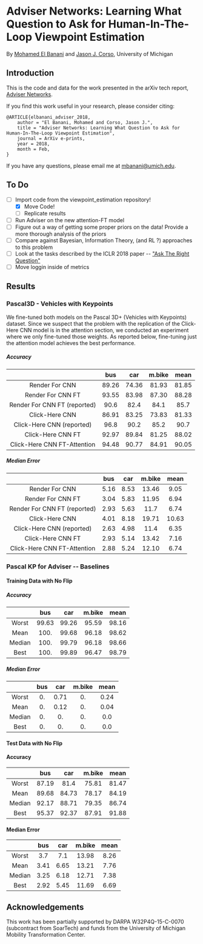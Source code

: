 # Adviser Networks: Learning What Question to Ask for Human-In-The-Loop Viewpoint Estimation

By [Mohamed El Banani](http://mbanani.github.io/) and [Jason J. Corso](http://web.eecs.umich.edu/~jjcorso/), University of Michigan


## Introduction

This is the code and data for the work presented in the arXiv tech report, [Adviser Networks](https://arxiv.org/abs/1802.01666).

If you find this work useful in your research, please consider citing:

    @ARTICLE{elbanani_adviser_2018,
        author = "El Banani, Mohamed and Corso, Jason J.",
        title = "Adviser Networks: Learning What Question to Ask for Human-In-The-Loop Viewpoint Estimation",
        journal = ArXiv e-prints,
        year = 2018,
        month = Feb,
    }


If you have any questions, please email me at mbanani@umich.edu.


## To Do

- [ ] Import code from the viewpoint_estimation repository!
    - [x] Move Code!
    - [ ] Replicate results
- [ ] Run Adviser on the new attention-FT model
- [ ] Figure out a way of getting some proper priors on the data! Provide a more thorough analysis of the priors
- [ ] Compare against Bayesian, Information Theory, (and RL ?) approaches to this problem
- [ ] Look at the tasks described by the ICLR 2018 paper -- ["Ask The Right Question"](https://openreview.net/forum?id=S1CChZ-CZ)
- [ ] Move loggin inside of metrics

## Results

### Pascal3D - Vehicles with Keypoints

We fine-tuned both models on the Pascal 3D+ (Vehicles with Keypoints) dataset.
Since we suspect that the problem with the replication of the Click-Here CNN model
is in the attention section, we conducted an experiment where we only fine-tuned
those weights. As reported below, fine-tuning just the attention model achieves the best performance.

##### Accuracy
|                               |  bus  | car   | m.bike | mean  |
|:-----------------------------:|:-----:|:-----:|:------:|:-----:|
| Render For CNN                | 89.26 | 74.36 | 81.93  | 81.85 |
| Render For CNN FT             | 93.55 | 83.98 | 87.30  | 88.28 |
| Render For CNN FT (reported)  | 90.6  | 82.4  | 84.1   | 85.7  |
| Click-Here CNN                | 86.91 | 83.25 | 73.83  | 81.33 |
| Click-Here CNN (reported)     | 96.8  | 90.2  | 85.2   | 90.7  |
| Click-Here CNN FT             | 92.97 | 89.84 | 81.25  | 88.02 |
| Click-Here CNN FT-Attention   | 94.48 | 90.77 | 84.91  | 90.05 |

##### Median Error
|                               |  bus  | car   | m.bike | mean  |
|:-----------------------------:|:-----:|:-----:|:------:|:-----:|
| Render For CNN                | 5.16  | 8.53  | 13.46  | 9.05  |
| Render For CNN FT             | 3.04  | 5.83  | 11.95  | 6.94  |
| Render For CNN FT (reported)  | 2.93  | 5.63  | 11.7   | 6.74  |
| Click-Here CNN                | 4.01  | 8.18  | 19.71  | 10.63 |
| Click-Here CNN (reported)     | 2.63  | 4.98  | 11.4   | 6.35  |
| Click-Here CNN FT             | 2.93  | 5.14  | 13.42  | 7.16  |
| Click-Here CNN FT-Attention   | 2.88  | 5.24  | 12.10  | 6.74  |


### Pascal KP for Adviser  -- Baselines

#### Training Data with No Flip

##### Accuracy
|                               |  bus  | car   | m.bike | mean  |
|:-----------------------------:|:-----:|:-----:|:------:|:-----:|
| Worst                         | 99.63 | 99.26 | 95.59  | 98.16 |
| Mean                          | 100.  | 99.68 | 96.18  | 98.62 |
| Median                        | 100.  | 99.79 | 96.18  | 98.66 |
| Best                          | 100.  | 99.89 | 96.47  | 98.79 |


##### Median Error
|                               |  bus  | car   | m.bike | mean  |
|:-----------------------------:|:-----:|:-----:|:------:|:-----:|
| Worst                         | 0.    | 0.71  | 0.     | 0.24  |
| Mean                          | 0.    | 0.12  | 0.     | 0.04  |
| Median                        | 0.    | 0.    | 0.     | 0.0   |
| Best                          | 0.    | 0.    | 0.     | 0.0   |


#### Test Data with No Flip

#### Accuracy
|                               |  bus  | car   | m.bike | mean  |
|:-----------------------------:|:-----:|:-----:|:------:|:-----:|
| Worst                         | 87.19 | 81.4  | 75.81  | 81.47 |
| Mean                          | 89.68 | 84.73 | 78.17  | 84.19 |
| Median                        | 92.17 | 88.71 | 79.35  | 86.74 |
| Best                          | 95.37 | 92.37 | 87.91  | 91.88 |


#### Median Error
|                               |  bus  | car   | m.bike | mean  |
|:-----------------------------:|:-----:|:-----:|:------:|:-----:|
| Worst                         |  3.7  | 7.1   | 13.98  | 8.26  |
| Mean                          |  3.41 | 6.65  | 13.21  | 7.76  |
| Median                        |  3.25 | 6.18  | 12.71  | 7.38  |
| Best                          |  2.92 | 5.45  | 11.69  | 6.69  |


## Acknowledgements

This work has been partially supported by DARPA W32P4Q-15-C-0070 (subcontract from SoarTech) and funds from the University of Michigan Mobility Transformation Center.
